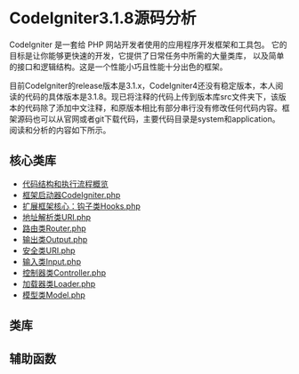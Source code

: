 # CodeIgniter3.1.8源码分析

CodeIgniter 是一套给 PHP 网站开发者使用的应用程序开发框架和工具包。 它的目标是让你能够更快速的开发，它提供了日常任务中所需的大量类库， 以及简单的接口和逻辑结构。这是一个性能小巧且性能十分出色的框架。

目前CodeIgniter的release版本是3.1.x，CodeIgniter4还没有稳定版本，本人阅读的代码的具体版本是3.1.8。现已将注释的代码上传到版本库src文件夹下，该版本的代码除了添加中文注释，和原版本相比有部分串行没有修改任何代码内容。框架源码也可以从官网或者git下载代码，主要代码目录是system和application。
阅读和分析的内容如下所示。

## 核心类库
* [代码结构和执行流程概览](SUMMARY.md)
* [框架启动器CodeIgniter.php](CodeIgniter.md)
* [扩展框架核心：钩子类Hooks.php](Hook.md)
* [地址解析类URI.php](Uri.md)
* [路由类Router.php](Router.md)
* [输出类Output.php](Output.md)
* [安全类URI.php](URI.md)
* [输入类Input.php](Input.md)
* [控制器类Controller.php](Controller.md)
* [加载器类Loader.php](Loader.md)
* [模型类Model.php](Model.md)

## 类库

## 辅助函数
